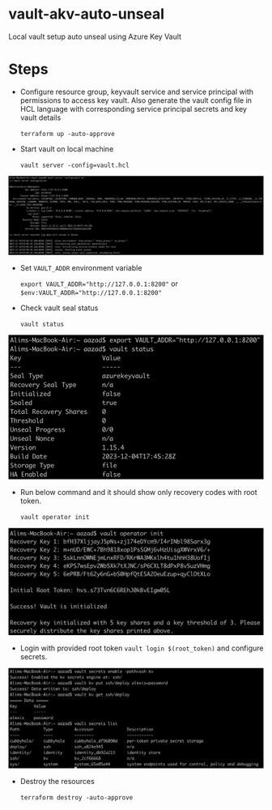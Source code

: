 
# vault-akv-auto-unseal

Local vault setup auto unseal using Azure Key Vault

# Steps

- Configure resource group, keyvault service and service principal with permissions to access key vault. Also generate the vault config file in HCL language with corresponding service principal secrets and key vault details

    ```terraform up -auto-approve```

- Start vault on local machine 

    ```vault server -config=vault.hcl```

![Vault Config Start](./images/vault_config_start.jpeg)

- Set ```VAULT_ADDR``` environment variable

    ```export VAULT_ADDR="http://127.0.0.1:8200"``` or ```$env:VAULT_ADDR="http://127.0.0.1:8200"```
  
- Check vault seal status

    ```vault status```

![Vault Seal](./images/vault_sealed_status.jpeg)

- Run below command and it should show only recovery codes with root token.

    ```vault operator init```

![Vault Init](./images/vault_operator_init.jpeg)

- Login with provided root token ```vault login $(root_token)``` and configure secrets.

![Vault Secrets](./images/vault_kv_secret.jpeg)

- Destroy the resources

    ```terraform destroy -auto-approve```
